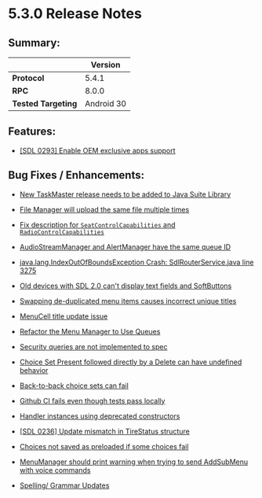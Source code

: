 # 5.3.0 Release Notes

## Summary:
||Version|
|--|--|
| **Protocol** | 5.4.1
| **RPC** | 8.0.0
| **Tested Targeting** | Android 30


## Features:

- [[SDL 0293] Enable OEM exclusive apps support](https://github.com/smartdevicelink/sdl_java_suite/issues/1588)

## Bug Fixes / Enhancements:

- [New TaskMaster release needs to be added to Java Suite Library ](https://github.com/smartdevicelink/sdl_java_suite/issues/1745)

- [File Manager will upload the same file multiple times](https://github.com/smartdevicelink/sdl_java_suite/issues/1736)

- [Fix description for `SeatControlCapabilities` and `RadioControlCapabilities`](https://github.com/smartdevicelink/sdl_java_suite/issues/1739)

- [AudioStreamManager and AlertManager have the same queue ID](https://github.com/smartdevicelink/sdl_java_suite/issues/1742)

- [java.lang.IndexOutOfBoundsException Crash: SdlRouterService.java line 3275 ](https://github.com/smartdevicelink/sdl_java_suite/issues/1741)

- [Old devices with SDL 2.0 can't display text fields and SoftButtons](https://github.com/smartdevicelink/sdl_java_suite/issues/1729)

- [Swapping de-duplicated menu items causes incorrect unique titles](https://github.com/smartdevicelink/sdl_java_suite/issues/1723)

- [MenuCell title update issue](https://github.com/smartdevicelink/sdl_java_suite/issues/1651)

- [Refactor the Menu Manager to Use Queues ](https://github.com/smartdevicelink/sdl_java_suite/issues/1605)

- [Security queries are not implemented to spec](https://github.com/smartdevicelink/sdl_java_suite/issues/1720)

- [Choice Set Present followed directly by a Delete can have undefined behavior](https://github.com/smartdevicelink/sdl_java_suite/issues/1718)

- [Back-to-back choice sets can fail](https://github.com/smartdevicelink/sdl_java_suite/issues/1717)

- [Github CI fails even though tests pass locally ](https://github.com/smartdevicelink/sdl_java_suite/issues/1731)

- [Handler instances using deprecated constructors  ](https://github.com/smartdevicelink/sdl_java_suite/issues/1696)

- [[SDL 0236] Update mismatch in TireStatus structure](https://github.com/smartdevicelink/sdl_java_suite/issues/1089)

- [Choices not saved as preloaded if some choices fail](https://github.com/smartdevicelink/sdl_java_suite/issues/1715)

- [MenuManager should print warning when trying to send AddSubMenu with voice commands](https://github.com/smartdevicelink/sdl_java_suite/issues/1760)

- [Spelling/ Grammar Updates](https://github.com/smartdevicelink/sdl_java_suite/issues/1754)